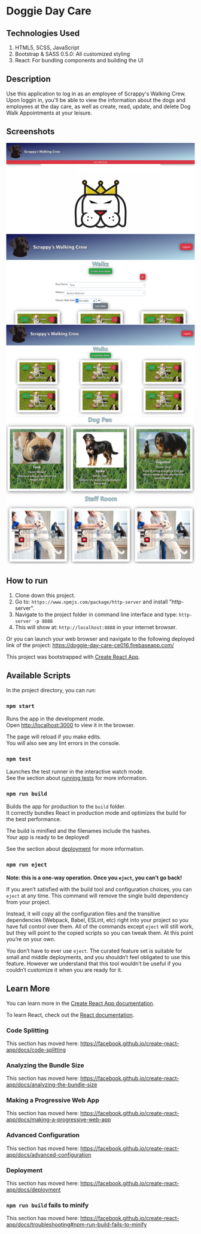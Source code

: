 # Doggie Day Care

## Technologies Used
1. HTML5, SCSS, JavaScript
2. Bootstrap & SASS 0.5.0: All customized styling
3. React: For bundling components and building the UI

## Description
Use this application to log in as an employee of Scrappy's Walking Crew. Upon loggin in, you'll be able to view the information about the dogs and employees at the day care, as well as create, read, update, and delete Dog Walk Appointments at your leisure.

## Screenshots

![Doggie Day Care Preview 1](https://raw.githubusercontent.com/ConnorSullivan10/doggie-day-care/master/screenshots/doggie1.PNG)
<br>
![Doggie Day Care Preview 2](https://raw.githubusercontent.com/ConnorSullivan10/doggie-day-care/master/screenshots/doggie5.PNG)
<br>
![Doggie Day Care Preview 3](https://raw.githubusercontent.com/ConnorSullivan10/doggie-day-care/master/screenshots/doggie2.PNG)
![Doggie Day Care Preview 4](https://raw.githubusercontent.com/ConnorSullivan10/doggie-day-care/master/screenshots/doggie3.PNG)
![Doggie Day Care Preview 5](https://raw.githubusercontent.com/ConnorSullivan10/doggie-day-care/master/screenshots/doggie4.PNG)


## How to run
1. Clone down this project.
2. Go to: `https://www.npmjs.com/package/http-server` and install "http-server".  
2. Navigate to the project folder in command line interface and type: `http-server -p 8888`  
3. This will show at: `http://localhost:8888` in your internet browser.  

Or you can launch your web browser and navigate to the following deployed link of the project:
https://doggie-day-care-ce016.firebaseapp.com/

This project was bootstrapped with [Create React App](https://github.com/facebook/create-react-app).

## Available Scripts

In the project directory, you can run:

### `npm start`

Runs the app in the development mode.<br />
Open [http://localhost:3000](http://localhost:3000) to view it in the browser.

The page will reload if you make edits.<br />
You will also see any lint errors in the console.

### `npm test`

Launches the test runner in the interactive watch mode.<br />
See the section about [running tests](https://facebook.github.io/create-react-app/docs/running-tests) for more information.

### `npm run build`

Builds the app for production to the `build` folder.<br />
It correctly bundles React in production mode and optimizes the build for the best performance.

The build is minified and the filenames include the hashes.<br />
Your app is ready to be deployed!

See the section about [deployment](https://facebook.github.io/create-react-app/docs/deployment) for more information.

### `npm run eject`

**Note: this is a one-way operation. Once you `eject`, you can’t go back!**

If you aren’t satisfied with the build tool and configuration choices, you can `eject` at any time. This command will remove the single build dependency from your project.

Instead, it will copy all the configuration files and the transitive dependencies (Webpack, Babel, ESLint, etc) right into your project so you have full control over them. All of the commands except `eject` will still work, but they will point to the copied scripts so you can tweak them. At this point you’re on your own.

You don’t have to ever use `eject`. The curated feature set is suitable for small and middle deployments, and you shouldn’t feel obligated to use this feature. However we understand that this tool wouldn’t be useful if you couldn’t customize it when you are ready for it.

## Learn More

You can learn more in the [Create React App documentation](https://facebook.github.io/create-react-app/docs/getting-started).

To learn React, check out the [React documentation](https://reactjs.org/).

### Code Splitting

This section has moved here: https://facebook.github.io/create-react-app/docs/code-splitting

### Analyzing the Bundle Size

This section has moved here: https://facebook.github.io/create-react-app/docs/analyzing-the-bundle-size

### Making a Progressive Web App

This section has moved here: https://facebook.github.io/create-react-app/docs/making-a-progressive-web-app

### Advanced Configuration

This section has moved here: https://facebook.github.io/create-react-app/docs/advanced-configuration

### Deployment

This section has moved here: https://facebook.github.io/create-react-app/docs/deployment

### `npm run build` fails to minify

This section has moved here: https://facebook.github.io/create-react-app/docs/troubleshooting#npm-run-build-fails-to-minify
